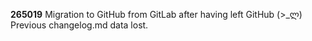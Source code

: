 **265019**
Migration to GitHub from GitLab after having left GitHub (>_ლ)
Previous changelog.md data lost.
